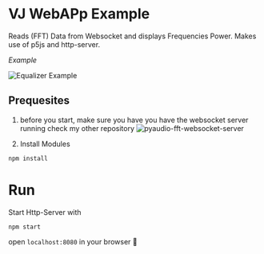 # VJ WebAPp Example
Reads (FFT) Data from Websocket and displays Frequencies Power. Makes use of p5js and http-server. 

*Example*

![Equalizer Example](./equalizer-example.png.png)

## Prequesites

1. before you start, make sure you have you have the websocket server running
check my other repository ![pyaudio-fft-websocket-server](https://github.com/straczowski/pyaudio-fft-websocket-server)

2. Install Modules

```
npm install
```

# Run

Start Http-Server with

```
npm start
```

open `localhost:8080` in your browser 🐓 

